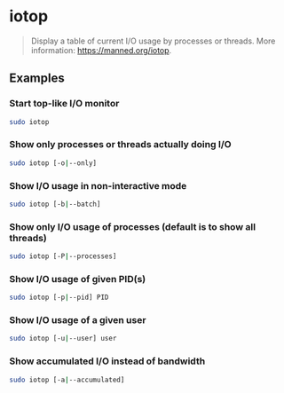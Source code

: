 # iotop

> Display a table of current I/O usage by processes or threads. More information: <https://manned.org/iotop>.

## Examples

### Start top-like I/O monitor

```bash
sudo iotop
```

### Show only processes or threads actually doing I/O

```bash
sudo iotop [-o|--only]
```

### Show I/O usage in non-interactive mode

```bash
sudo iotop [-b|--batch]
```

### Show only I/O usage of processes (default is to show all threads)

```bash
sudo iotop [-P|--processes]
```

### Show I/O usage of given PID(s)

```bash
sudo iotop [-p|--pid] PID
```

### Show I/O usage of a given user

```bash
sudo iotop [-u|--user] user
```

### Show accumulated I/O instead of bandwidth

```bash
sudo iotop [-a|--accumulated]
```
